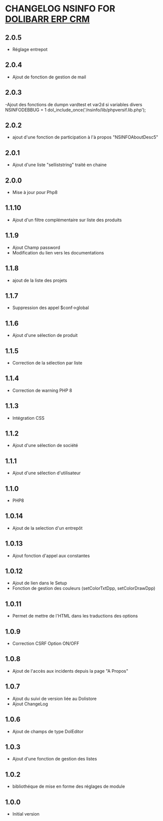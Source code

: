 # CHANGELOG NSINFO FOR [DOLIBARR ERP CRM](https://www.dolibarr.org)

## 2.0.5
- Réglage entrepot

## 2.0.4
- Ajout de fonction de gestion de mail

## 2.0.3
-Ajout des fonctions de dumpn vardtest et var2d si variables divers NSINFODEBBUG = 1
dol_include_once('/nsinfo/lib/phpversif.lib.php');

## 2.0.2
- ajout d'une fonction de participation à l'à propos "NSINFOAboutDesc5"

## 2.0.1
- Ajout d'une liste "selliststring" traité en chaine

## 2.0.0
- Mise à jour pour Php8

## 1.1.10
- Ajout d'un filtre complémentaire sur liste des produits

## 1.1.9
- Ajout Champ password
- Modification du lien vers les documentations

## 1.1.8
- ajout de la liste des projets

## 1.1.7
- Suppression des appel $conf->global

## 1.1.6
- Ajout d'une sélection de produit

## 1.1.5
- Correction de la sélection par liste

## 1.1.4
- Correction de warning PHP 8

## 1.1.3
- Intégration CSS

## 1.1.2
- Ajout d'une sélection de société

## 1.1.1
- Ajout d'une sélection d'utilisateur

## 1.1.0
- PHP8

## 1.0.14
- Ajout de la selection d'un entrepôt

## 1.0.13
- Ajout fonction d'appel aux constantes

## 1.0.12
- Ajout de lien dans le Setup
- Fonction de gestion des couleurs (setColorTxtDpp, setColorDrawDpp)

## 1.0.11
- Permet de mettre de l'HTML dans les traductions des options

## 1.0.9
- Correction CSRF Option ON/OFF

## 1.0.8
- Ajout de l'accès aux incidents depuis la page "A Propos"

## 1.0.7
- Ajout du suivi de version liée au Dolistore
- Ajout ChangeLog

## 1.0.6
- Ajout de champs de type DolEditor

## 1.0.3
- Ajout d'une fonction de gestion des listes

## 1.0.2
- bibliothéque de mise en forme des réglages de module

## 1.0.0
- Initial version
